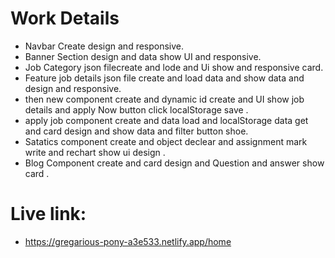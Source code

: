 # Work Details
- Navbar Create design and responsive.
- Banner Section design and data show UI and responsive.
- Job Category json filecreate and lode and Ui show and responsive card.
- Feature job details json file create and load data and show data and design and responsive.
- then new component create and dynamic id create and UI show job details and apply Now button click localStorage save .
- apply job component create and data load and localStorage data get and card design and show data and filter button shoe.
- Satatics component create and object declear and assignment mark write and rechart show ui design .
- Blog Component create and card design and Question and answer show card . 

# Live link:
- https://gregarious-pony-a3e533.netlify.app/home
